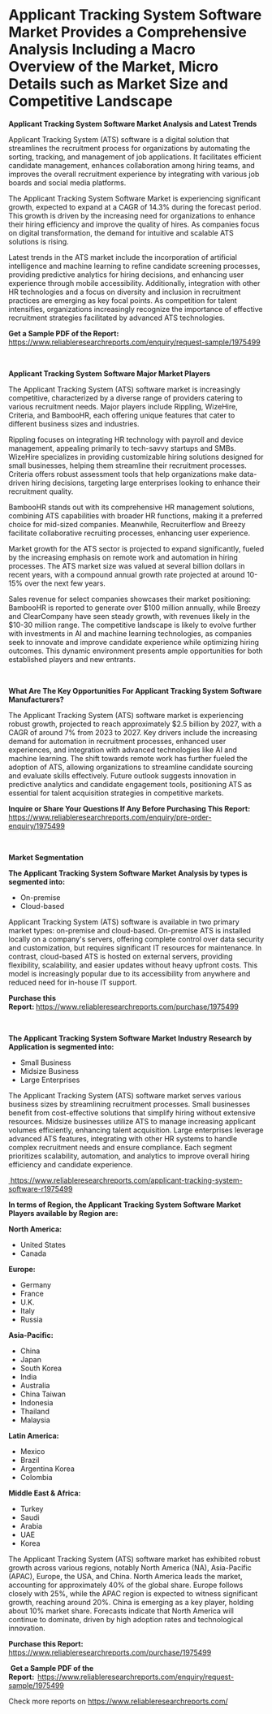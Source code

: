 <p><h1>Applicant Tracking System Software Market Provides a Comprehensive Analysis Including a Macro Overview of the Market, Micro Details such as Market Size and Competitive Landscape</h1></p><p><strong>Applicant Tracking System Software Market Analysis and Latest Trends</strong></p>
<p><p>Applicant Tracking System (ATS) software is a digital solution that streamlines the recruitment process for organizations by automating the sorting, tracking, and management of job applications. It facilitates efficient candidate management, enhances collaboration among hiring teams, and improves the overall recruitment experience by integrating with various job boards and social media platforms.</p><p>The Applicant Tracking System Software Market is experiencing significant growth, expected to expand at a CAGR of 14.3% during the forecast period. This growth is driven by the increasing need for organizations to enhance their hiring efficiency and improve the quality of hires. As companies focus on digital transformation, the demand for intuitive and scalable ATS solutions is rising. </p><p>Latest trends in the ATS market include the incorporation of artificial intelligence and machine learning to refine candidate screening processes, providing predictive analytics for hiring decisions, and enhancing user experience through mobile accessibility. Additionally, integration with other HR technologies and a focus on diversity and inclusion in recruitment practices are emerging as key focal points. As competition for talent intensifies, organizations increasingly recognize the importance of effective recruitment strategies facilitated by advanced ATS technologies.</p></p>
<p><strong>Get a Sample PDF of the Report:&nbsp;</strong> <a href="https://www.reliableresearchreports.com/enquiry/request-sample/1975499?utm_campaign=2233&utm_medium=2&utm_source=Github&utm_content=ia&utm_term=10032025&utm_id=applicant-tracking-system-software">https://www.reliableresearchreports.com/enquiry/request-sample/1975499</a></p>
<p>&nbsp;</p>
<p><strong>Applicant Tracking System Software Major Market Players</strong></p>
<p><p>The Applicant Tracking System (ATS) software market is increasingly competitive, characterized by a diverse range of providers catering to various recruitment needs. Major players include Rippling, WizeHire, Criteria, and BambooHR, each offering unique features that cater to different business sizes and industries.</p><p>Rippling focuses on integrating HR technology with payroll and device management, appealing primarily to tech-savvy startups and SMBs. WizeHire specializes in providing customizable hiring solutions designed for small businesses, helping them streamline their recruitment processes. Criteria offers robust assessment tools that help organizations make data-driven hiring decisions, targeting large enterprises looking to enhance their recruitment quality.</p><p>BambooHR stands out with its comprehensive HR management solutions, combining ATS capabilities with broader HR functions, making it a preferred choice for mid-sized companies. Meanwhile, Recruiterflow and Breezy facilitate collaborative recruiting processes, enhancing user experience.</p><p>Market growth for the ATS sector is projected to expand significantly, fueled by the increasing emphasis on remote work and automation in hiring processes. The ATS market size was valued at several billion dollars in recent years, with a compound annual growth rate projected at around 10-15% over the next few years.</p><p>Sales revenue for select companies showcases their market positioning: BambooHR is reported to generate over $100 million annually, while Breezy and ClearCompany have seen steady growth, with revenues likely in the $10-30 million range. The competitive landscape is likely to evolve further with investments in AI and machine learning technologies, as companies seek to innovate and improve candidate experience while optimizing hiring outcomes. This dynamic environment presents ample opportunities for both established players and new entrants.</p></p>
<p>&nbsp;</p>
<p><strong>What Are The Key Opportunities For Applicant Tracking System Software Manufacturers?</strong></p>
<p><p>The Applicant Tracking System (ATS) software market is experiencing robust growth, projected to reach approximately $2.5 billion by 2027, with a CAGR of around 7% from 2023 to 2027. Key drivers include the increasing demand for automation in recruitment processes, enhanced user experiences, and integration with advanced technologies like AI and machine learning. The shift towards remote work has further fueled the adoption of ATS, allowing organizations to streamline candidate sourcing and evaluate skills effectively. Future outlook suggests innovation in predictive analytics and candidate engagement tools, positioning ATS as essential for talent acquisition strategies in competitive markets.</p></p>
<p><strong>Inquire or Share Your Questions If Any Before Purchasing This Report:</strong> <a href="https://www.reliableresearchreports.com/enquiry/pre-order-enquiry/1975499?utm_campaign=2233&utm_medium=2&utm_source=Github&utm_content=ia&utm_term=10032025&utm_id=applicant-tracking-system-software">https://www.reliableresearchreports.com/enquiry/pre-order-enquiry/1975499</a></p>
<p>&nbsp;</p>
<p><strong>Market Segmentation</strong></p>
<p><strong>The Applicant Tracking System Software Market Analysis by types is segmented into:</strong></p>
<p><ul><li>On-premise</li><li>Cloud-based</li></ul></p>
<p><p>Applicant Tracking System (ATS) software is available in two primary market types: on-premise and cloud-based. On-premise ATS is installed locally on a company's servers, offering complete control over data security and customization, but requires significant IT resources for maintenance. In contrast, cloud-based ATS is hosted on external servers, providing flexibility, scalability, and easier updates without heavy upfront costs. This model is increasingly popular due to its accessibility from anywhere and reduced need for in-house IT support.</p></p>
<p><strong>Purchase this Report:&nbsp;</strong><a href="https://www.reliableresearchreports.com/purchase/1975499?utm_campaign=2233&utm_medium=2&utm_source=Github&utm_content=ia&utm_term=10032025&utm_id=applicant-tracking-system-software">https://www.reliableresearchreports.com/purchase/1975499</a></p>
<p>&nbsp;</p>
<p><strong>The Applicant Tracking System Software Market Industry Research by Application is segmented into:</strong></p>
<p><ul><li>Small Business</li><li>Midsize Business</li><li>Large Enterprises</li></ul></p>
<p><p>The Applicant Tracking System (ATS) software market serves various business sizes by streamlining recruitment processes. Small businesses benefit from cost-effective solutions that simplify hiring without extensive resources. Midsize businesses utilize ATS to manage increasing applicant volumes efficiently, enhancing talent acquisition. Large enterprises leverage advanced ATS features, integrating with other HR systems to handle complex recruitment needs and ensure compliance. Each segment prioritizes scalability, automation, and analytics to improve overall hiring efficiency and candidate experience.</p></p>
<p><a href="https://www.reliableresearchreports.com/applicant-tracking-system-software-r1975499?utm_campaign=2233&utm_medium=2&utm_source=Github&utm_content=ia&utm_term=10032025&utm_id=applicant-tracking-system-software">&nbsp;https://www.reliableresearchreports.com/applicant-tracking-system-software-r1975499</a></p>
<p><strong>In terms of Region, the Applicant Tracking System Software Market Players available by Region are:</strong></p>
<p>
    <p> <strong> North America: </strong>
        <ul>
            <li>United States</li>
            <li>Canada</li>
        </ul>
        </p> 
    <p> <strong> Europe: </strong>
        <ul>
            <li>Germany</li>
            <li>France</li>
            <li>U.K.</li>
            <li>Italy</li>
            <li>Russia</li>
        </ul>
        </p> 
    <p> <strong> Asia-Pacific: </strong>
        <ul>
            <li>China</li>
            <li>Japan</li>
            <li>South Korea</li>
            <li>India</li>
            <li>Australia</li>
            <li>China Taiwan</li>
            <li>Indonesia</li>
            <li>Thailand</li>
            <li>Malaysia</li>
        </ul>
        </p> 
    <p> <strong> Latin America: </strong>
        <ul>
            <li>Mexico</li>
            <li>Brazil</li>
            <li>Argentina Korea</li>
            <li>Colombia</li>
        </ul>
        </p> 
    <p> <strong> Middle East & Africa: </strong>
        <ul>
            <li>Turkey</li>
            <li>Saudi</li>
            <li>Arabia</li>
            <li>UAE</li>
            <li>Korea</li>
        </ul>
    </p>
    </p>
<p><p>The Applicant Tracking System (ATS) software market has exhibited robust growth across various regions, notably North America (NA), Asia-Pacific (APAC), Europe, the USA, and China. North America leads the market, accounting for approximately 40% of the global share. Europe follows closely with 25%, while the APAC region is expected to witness significant growth, reaching around 20%. China is emerging as a key player, holding about 10% market share. Forecasts indicate that North America will continue to dominate, driven by high adoption rates and technological innovation.</p></p>
<p><strong>Purchase this Report: </strong><a href="https://www.reliableresearchreports.com/purchase/1975499?utm_campaign=2233&utm_medium=2&utm_source=Github&utm_content=ia&utm_term=10032025&utm_id=applicant-tracking-system-software">https://www.reliableresearchreports.com/purchase/1975499</a></p>
<p>&nbsp;<strong>Get a Sample PDF of the Report:&nbsp;&nbsp;</strong><a href="https://www.reliableresearchreports.com/enquiry/request-sample/1975499?utm_campaign=2233&utm_medium=2&utm_source=Github&utm_content=ia&utm_term=10032025&utm_id=applicant-tracking-system-software">https://www.reliableresearchreports.com/enquiry/request-sample/1975499</a></p>
<p><strong></strong></p>
<p>Check more reports on <a href="https://www.reliableresearchreports.com/?utm_campaign=2233&utm_medium=2&utm_source=Github&utm_content=ia&utm_term=10032025&utm_id=applicant-tracking-system-software">https://www.reliableresearchreports.com/</a></p>